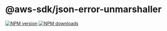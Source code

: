 # @aws-sdk/json-error-unmarshaller

[![NPM version](https://img.shields.io/npm/v/@aws-sdk/json-error-unmarshaller/preview.svg)](https://www.npmjs.com/package/@aws-sdk/json-error-unmarshaller)
[![NPM downloads](https://img.shields.io/npm/dm/@aws-sdk/json-error-unmarshaller.svg)](https://www.npmjs.com/package/@aws-sdk/json-error-unmarshaller)
